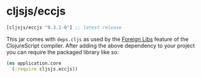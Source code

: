 # cljsjs/eccjs

[](dependency)
```clojure
[cljsjs/eccjs "0.3.1-0"] ;; latest release
```
[](/dependency)

This jar comes with `deps.cljs` as used by the [Foreign Libs][flibs] feature
of the ClojureScript compiler. After adding the above dependency to your project
you can require the packaged library like so:

```clojure
(ns application.core
  (:require cljsjs.eccjs))
```

[flibs]: https://clojurescript.org/reference/packaging-foreign-deps
